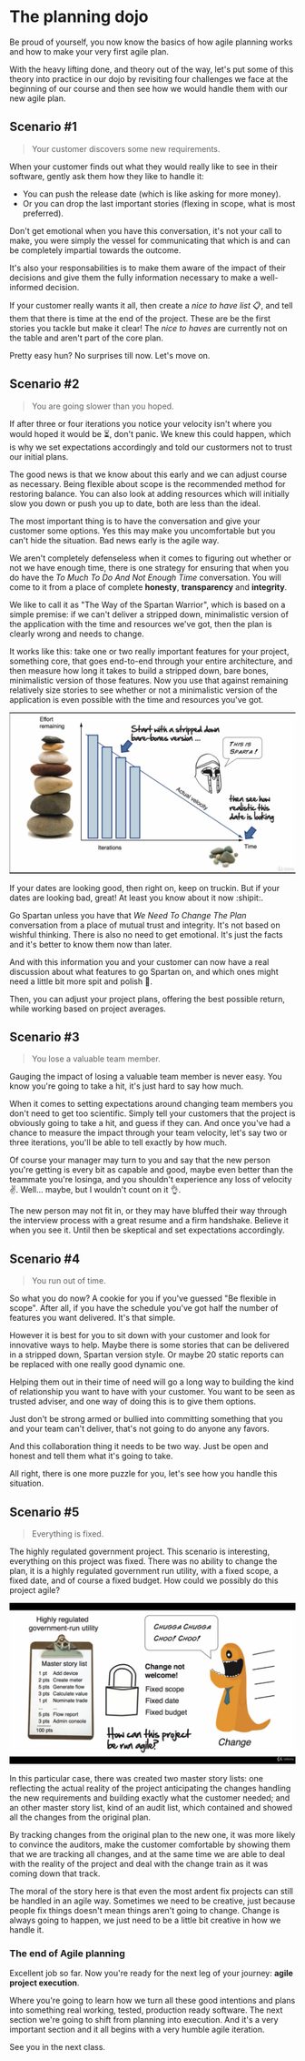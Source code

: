 # The planning dojo

Be proud of yourself, you now know the basics of how agile planning works and how to make your very first agile plan.

With the heavy lifting done, and theory out of the way, let's put some of this theory into practice in our dojo by revisiting four challenges we face at the beginning of our course and then see how we would handle them with our new agile plan.

## Scenario #1

> Your customer discovers some new requirements.

When your customer finds out what they would really like to see in their software, gently ask them how they like to handle it:

* You can push the release date (which is like asking for more money).
* Or you can drop the last important stories (flexing in scope, what is most preferred).

Don't get emotional when you have this conversation, it's not your call to make, you were simply the vessel for communicating that which is and can be completely impartial towards the outcome.

It's also your responsabilities is to make them aware of the impact of their decisions and give them the fully information necessary to make a well-informed decision.

If your customer really wants it all, then create a *nice to have list* :clipboard:, and tell them that there is time at the end of the project. These are be the first stories you tackle but make it clear! The *nice to haves* are currently not on the table and aren't part of the core plan.

Pretty easy hun? No surprises till now. Let's move on.

## Scenario #2

> You are going slower than you hoped.

If after three or four iterations you notice your velocity isn't where you would hoped it would be :hourglass_flowing_sand:, don't panic. We knew this could happen, which is why we set expectations accordingly and told our custormers not to trust our initial plans.

The good news is that we know about this early and we can adjust course as necessary. Being flexible about scope is the recommended method for restoring balance. You can also look at adding resources which will initially slow you down or push you up to date, both are less than the ideal.

The most important thing is to have the conversation and give your customer some options. Yes this may make you uncomfortable but you can't hide the situation. Bad news early is the agile way.

We aren't completely defenseless when it comes to figuring out whether or not we have enough time, there is one strategy for ensuring that when you do have the *To Much To Do And Not Enough Time* conversation. You will come to it from a place of complete __honesty__, __transparency__ and __integrity__.

We like to call it as "The Way of the Spartan Warrior", which is based on a simple premise: if we can't deliver a stripped down, minimalistic version of the application with the time and resources we've got, then the plan is clearly wrong and needs to change.

It works like this: take one or two really important features for your project, something core, that goes end-to-end through your entire architecture, and then measure how long it takes to build a stripped down, bare bones, minimalistic version of those features. Now you use that against remaining relatively size stories to see whether or not a minimalistic version of the application is even possible with the time and resources you've got.

![The Way of the Spartan Warrior](./assets/images/The_Spartan_warrior_way.png)

If your dates are looking good, then right on, keep on truckin. But if your dates are looking bad, great! At least you know about it now :shipit:.

Go Spartan unless you have that *We Need To Change The Plan* conversation from a place of mutual trust and integrity. It's not based on wishful thinking. There is also no need to get emotional. It's just the facts and it's better to know them now than later.

And with this information you and your customer can now have a real discussion about what features to go Spartan on, and which ones might need a little bit more spit and polish :pencil:.

Then, you can adjust your project plans, offering the best possible return, while working based on project averages.

## Scenario #3

> You lose a valuable team member.

Gauging the impact of losing a valuable team member is never easy. You know you're going to take a hit, it's just hard to say how much.

When it comes to setting expectations around changing team members you don't need to get too scientific. Simply tell your customers that the project is obviously going to take a hit, and guess if they can. And once you've had a chance to measure the impact through your team velocity, let's say two or three iterations, you'll be able to tell exactly by how much.

Of course your manager may turn to you and say that the new person you're getting is every bit as capable and good, maybe even better than the teammate you're losinga, and you shouldn't experience any loss of velocity :v:. Well... maybe, but I wouldn't count on it :ok_hand:.

The new person may not fit in, or they may have bluffed their way through the interview process with a great resume and a firm handshake. Believe it when you see it. Until then be skeptical and set expectations accordingly.

## Scenario #4

> You run out of time.

So what you do now? A cookie for you if you've guessed "Be flexible in scope". After all, if you have the schedule you've got half the number of features you want delivered. It's that simple.

However it is best for you to sit down with your customer and look for innovative ways to help. Maybe there is some stories that can be delivered in a stripped down, Spartan version style. Or maybe 20 static reports can be replaced with one really good dynamic one.

Helping them out in their time of need will go a long way to building the kind of relationship you want to have with your customer. You want to be seen as trusted adviser, and one way of doing this is to give them options.

Just don't be strong armed or bullied into committing something that you and your team can't deliver, that's not going to do anyone any favors.

And this collaboration thing it needs to be two way. Just be open and honest and tell them what it's going to take.

All right, there is one more puzzle for you, let's see how you handle this situation.

## Scenario #5

> Everything is fixed.

The highly regulated government project. This scenario is interesting, everything on this project was fixed. There was no ability to change the plan, it is a highly regulated government run utility, with a fixed scope, a fixed date, and of course a fixed budget. How could we possibly do this project agile?

![The highly regulated government project](./assets/images/The_highly_regulated_government_project.png)

In this particular case, there was created two master story lists: one reflecting the actual reality of the project anticipating the changes handling the new requirements and building exactly what the customer needed; and an other master story list, kind of an audit list, which contained and showed all the changes from the original plan.

By tracking changes from the original plan to the new one, it was more likely to convince the auditors, make the customer comfortable by showing them that we are tracking all changes, and at the same time we are able to deal with the reality of the project and deal with the change train as it was coming down that track.

The moral of the story here is that even the most ardent fix projects can still be handled in an agile way. Sometimes we need to be creative, just because people fix things doesn't mean things aren't going to change. Change is always going to happen, we just need to be a little bit creative in how we handle it.

### The end of Agile planning

Excellent job so far. Now you're ready for the next leg of your journey: __agile project execution__.

Where you're going to learn how we turn all these good intentions and plans into something real working, tested, production ready software. The next section we're going to shift from planning into execution. And it's a very important section and it all begins with a very humble agile iteration.

See you in the next class.
